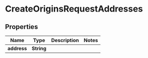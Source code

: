 

# CreateOriginsRequestAddresses


## Properties

| Name | Type | Description | Notes |
|------------ | ------------- | ------------- | -------------|
|**address** | **String** |  |  |



